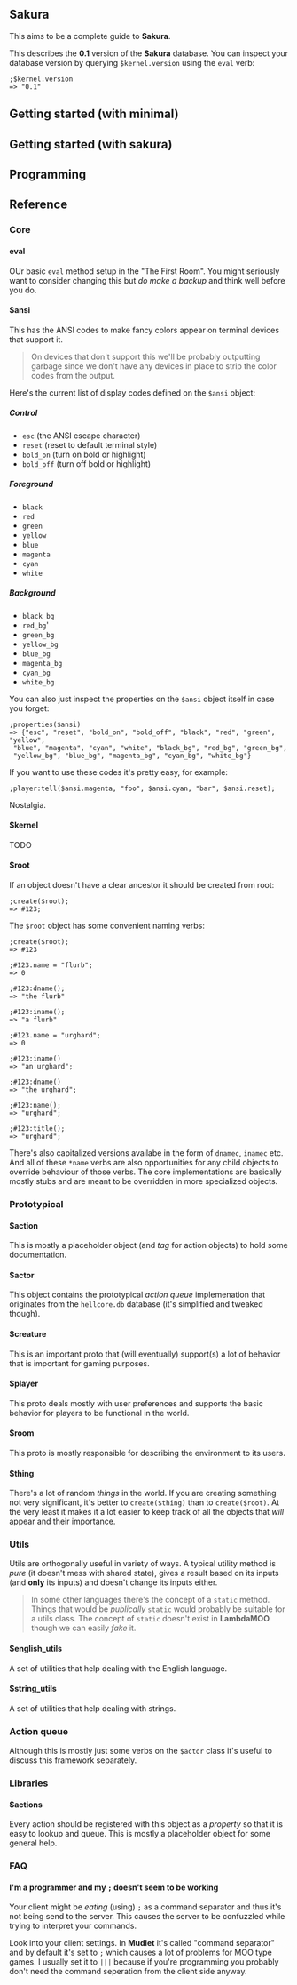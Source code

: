 ## Sakura
This aims to be a complete guide to **Sakura**. 

This describes the **0.1** version of the **Sakura** database. You can inspect your database version by querying `$kernel.version` using the `eval` verb:

    ;$kernel.version
    => "0.1"

## Getting started (with minimal)
## Getting started (with sakura)
## Programming

## Reference
### Core
#### eval
OUr basic `eval` method setup in the "The First Room". You might seriously want to consider changing this but *do make a backup* and think well before you do.

#### $ansi
This has the ANSI codes to make fancy colors appear on terminal devices that support it.

> On devices that don't support this we'll be probably outputting garbage since we don't have any devices in place to strip the color codes from the output.

Here's the current list of display codes defined on the `$ansi` object:

##### Control
* `esc` (the ANSI escape character)
* `reset` (reset to default terminal style)
* `bold_on` (turn on bold or highlight)
* `bold_off` (turn off bold or highlight)

##### Foreground
* `black`
* `red`
* `green`
* `yellow`
* `blue`
* `magenta`
* `cyan`
* `white`

##### Background
* `black_bg`
* `red_bg`'
* `green_bg`
* `yellow_bg`
* `blue_bg`
* `magenta_bg`
* `cyan_bg`
* `white_bg`

You can also just inspect the properties on the `$ansi` object itself in case you forget:

    ;properties($ansi)
    => {"esc", "reset", "bold_on", "bold_off", "black", "red", "green", "yellow",
     "blue", "magenta", "cyan", "white", "black_bg", "red_bg", "green_bg", 
     "yellow_bg", "blue_bg", "magenta_bg", "cyan_bg", "white_bg"}

If you want to use these codes it's pretty easy, for example:

    ;player:tell($ansi.magenta, "foo", $ansi.cyan, "bar", $ansi.reset);

Nostalgia.

#### $kernel
TODO

#### $root
If an object doesn't have a clear ancestor it should be created from root:

    ;create($root);
    => #123;

The `$root` object has some convenient naming verbs:

    ;create($root);
    => #123
    
    ;#123.name = "flurb";
    => 0
    
    ;#123:dname();
    => "the flurb"
    
    ;#123:iname();
    => "a flurb"

    ;#123.name = "urghard";
    => 0

    ;#123:iname()
    => "an urghard";
    
    ;#123:dname()
    => "the urghard";

    ;#123:name();
    => "urghard";
    
    ;#123:title();
    => "urghard";    

There's also capitalized versions availabe in the form of `dnamec`, `inamec` etc. And all of these `*name` verbs are also opportunities for any child objects to override behaviour of those verbs. The core implementations are basically mostly stubs and are meant to be overridden in more specialized objects.

### Prototypical
#### $action
This is mostly a placeholder object (and *tag* for action objects) to hold some documentation.

#### $actor
This object contains the prototypical *action queue* implemenation that originates from the `hellcore.db` database (it's simplified and tweaked though).

#### $creature
This is an important proto that (will eventually) support(s) a lot of behavior that is important for gaming purposes.

#### $player
This proto deals mostly with user preferences and supports the basic behavior for players to be functional in the world.

#### $room
This proto is mostly responsible for describing the environment to its users.

#### $thing
There's a lot of random *things* in the world. If you are creating something not very significant, it's better to `create($thing)` than to `create($root)`. At the very least it makes it a lot easier to keep track of all the objects that *will* appear and their importance.

### Utils
Utils are orthogonally useful in variety of ways. A typical utility method is *pure* (it doesn't mess with shared state), gives a result based on its inputs (and **only** its inputs) and doesn't change its inputs either.

> In some other languages there's the concept of a `static` method. Things that would be *publically* `static` would probably be suitable for a utils class. The concept of `static` doesn't exist in **LambdaMOO** though we can easily *fake* it.

#### $english_utils
A set of utilities that help dealing with the English language.

#### $string_utils
A set of utilities that help dealing with strings.

### Action queue
Although this is mostly just some verbs on the `$actor` class it's useful to discuss this framework separately.

### Libraries
#### $actions
Every action should be registered with this object as a *property* so that it is easy to lookup and queue. This is mostly a placeholder object for some general help.

### FAQ
#### I'm a programmer and my `;` doesn't seem to be working
Your client might be *eating* (using) `;` as a command separator and thus it's not being send to the server. This causes the server to be confuzzled while trying to interpret your commands.

Look into your client settings. In **Mudlet** it's called "command separator" and by default it's set to `;` which causes a lot of problems for MOO type games. I usually set it to `|||` because if you're programming you probably don't need the command seperation from the client side anyway.